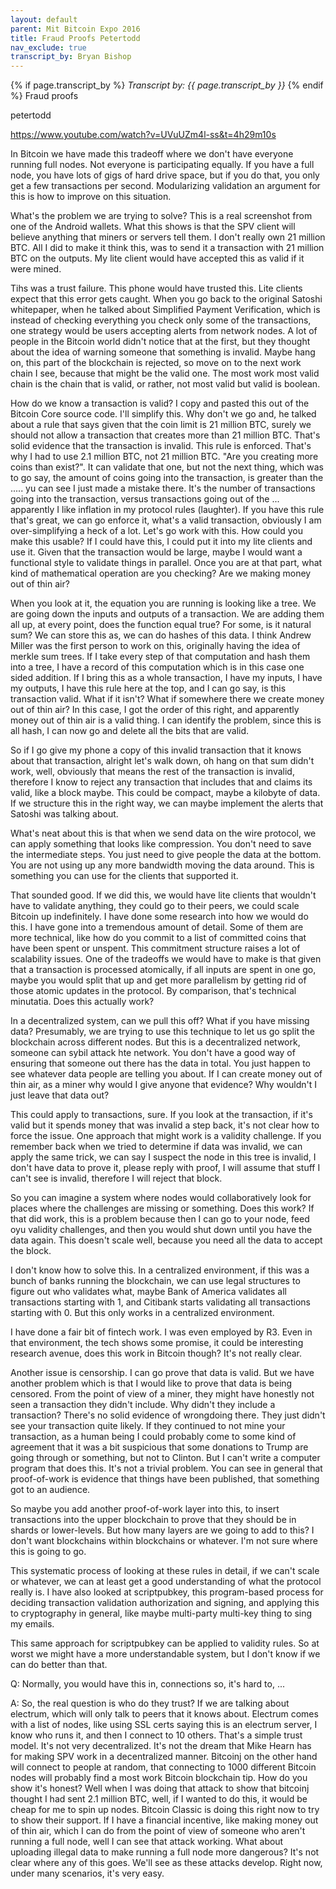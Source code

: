 ```yaml
---
layout: default
parent: Mit Bitcoin Expo 2016
title: Fraud Proofs Petertodd
nav_exclude: true
transcript_by: Bryan Bishop
---
```


{% if page.transcript_by %} <i>Transcript by:
{{ page.transcript_by }}</i> {% endif %} Fraud proofs

petertodd

https://www.youtube.com/watch?v=UVuUZm4l-ss&t=4h29m10s

In Bitcoin we have made this tradeoff where we don't have everyone
running full nodes. Not everyone is participating equally. If you have a
full node, you have lots of gigs of hard drive space, but if you do
that, you only get a few transactions per second. Modularizing
validation an argument for this is how to improve on this situation.

What's the problem we are trying to solve? This is a real screenshot
from one of the Android wallets. What this shows is that the SPV client
will believe anything that miners or servers tell them. I don't really
own 21 million BTC. All I did to make it think this, was to send it a
transaction with 21 million BTC on the outputs. My lite client would
have accepted this as valid if it were mined.

Tihs was a trust failure. This phone would have trusted this. Lite
clients expect that this error gets caught. When you go back to the
original Satoshi whitepaper, when he talked about Simplified Payment
Verification, which is instead of checking everything you check only
some of the transactions, one strategy would be users accepting alerts
from network nodes. A lot of people in the Bitcoin world didn't notice
that at the first, but they thought about the idea of warning someone
that something is invalid. Maybe hang on, this part of the blockchain is
rejected, so move on to the next work chain I see, because that might be
the valid one. The most work most valid chain is the chain that is
valid, or rather, not most valid but valid is boolean.

How do we know a transaction is valid? I copy and pasted this out of the
Bitcoin Core source code. I'll simplify this. Why don't we go and, he
talked about a rule that says given that the coin limit is 21 million
BTC, surely we should not allow a transaction that creates more than 21
million BTC. That's solid evidence that the transaction is invalid. This
rule is enforced. That's why I had to use 2.1 million BTC, not 21
million BTC. "Are you creating more coins than exist?". It can validate
that one, but not the next thing, which was to go say, the amount of
coins going into the transaction, is greater than the ..... yu can see I
just made a mistake there. It's the number of transactions going into
the transaction, versus transactions going out of the ... apparently I
like inflation in my protocol rules (laughter). If you have this rule
that's great, we can go enforce it, what's a valid transaction,
obviously I am over-simplifying a heck of a lot. Let's go work with
this. How could you make this usable? If I could have this, I could put
it into my lite clients and use it. Given that the transaction would be
large, maybe I would want a functional style to validate things in
parallel. Once you are at that part, what kind of mathematical operation
are you checking? Are we making money out of thin air?

When you look at it, the equation you are running is looking like a
tree. We are going down the inputs and outputs of a transaction. We are
adding them all up, at every point, does the function equal true? For
some, is it natural sum? We can store this as, we can do hashes of this
data. I think Andrew Miller was the first person to work on this,
originally having the idea of merkle sum trees. If I take every step of
that computation and hash them into a tree, I have a record of this
computation which is in this case one sided addition. If I bring this as
a whole transaction, I have my inputs, I have my outputs, I have this
rule here at the top, and I can go say, is this transaction valid. What
if it isn't? What if somewhere there we create money out of thin air? In
this case, I got the order of this right, and apparently money out of
thin air is a valid thing. I can identify the problem, since this is all
hash, I can now go and delete all the bits that are valid.

So if I go give my phone a copy of this invalid transaction that it
knows about that transaction, alright let's walk down, oh hang on that
sum didn't work, well, obviously that means the rest of the transaction
is invalid, therefore I know to reject any transaction that includes
that and claims its valid, like a block maybe. This could be compact,
maybe a kilobyte of data. If we structure this in the right way, we can
maybe implement the alerts that Satoshi was talking about.

What's neat about this is that when we send data on the wire protocol,
we can apply something that looks like compression. You don't need to
save the intermediate steps. You just need to give people the data at
the bottom. You are not using up any more bandwidth moving the data
around. This is something you can use for the clients that supported it.

That sounded good. If we did this, we would have lite clients that
wouldn't have to validate anything, they could go to their peers, we
could scale Bitcoin up indefinitely. I have done some research into how
we would do this. I have gone into a tremendous amount of detail. Some
of them are more technical, like how do you commit to a list of
committed coins that have been spent or unspent. This commitment
structure raises a lot of scalability issues. One of the tradeoffs we
would have to make is that given that a transaction is processed
atomically, if all inputs are spent in one go, maybe you would split
that up and get more parallelism by getting rid of those atomic updates
in the protocol. By comparison, that's technical minutatia. Does this
actually work?

In a decentralized system, can we pull this off? What if you have
missing data? Presumably, we are trying to use this technique to let us
go split the blockchain across different nodes. But this is a
decentralized network, someone can sybil attack hte network. You don't
have a good way of ensuring that someone out there has the data in
total. You just happen to see whatever data people are telling you
about. If I can create money out of thin air, as a miner why would I
give anyone that evidence? Why wouldn't I just leave that data out?

This could apply to transactions, sure. If you look at the transaction,
if it's valid but it spends money that was invalid a step back, it's not
clear how to force the issue. One approach that might work is a validity
challenge. If you remember back when we tried to determine if data was
invalid, we can apply the same trick, we can say I suspect the node in
this tree is invalid, I don't have data to prove it, please reply with
proof, I will assume that stuff I can't see is invalid, therefore I will
reject that block.

So you can imagine a system where nodes would collaboratively look for
places where the challenges are missing or something. Does this work? If
that did work, this is a problem because then I can go to your node,
feed oyu validity challenges, and then you would shut down until you
have the data again. This doesn't scale well, because you need all the
data to accept the block.

I don't know how to solve this. In a centralized environment, if this
was a bunch of banks running the blockchain, we can use legal structures
to figure out who validates what, maybe Bank of America validates all
transactions starting with 1, and Citibank starts validating all
transactions starting with 0. But this only works in a centralized
environment.

I have done a fair bit of fintech work. I was even employed by R3. Even
in that environment, the tech shows some promise, it could be
interesting research avenue, does this work in Bitcoin though? It's not
really clear.

Another issue is censorship. I can go prove that data is valid. But we
have another problem which is that I would like to prove that data is
being censored. From the point of view of a miner, they might have
honestly not seen a transaction they didn't include. Why didn't they
include a transaction? There's no solid evidence of wrongdoing there.
They just didn't see your transaction quite likely. If they continued to
not mine your transaction, as a human being I could probably come to
some kind of agreement that it was a bit suspicious that some donations
to Trump are going through or something, but not to Clinton. But I can't
write a computer program that does this. It's not a trivial problem. You
can see in general that proof-of-work is evidence that things have been
published, that something got to an audience.

So maybe you add another proof-of-work layer into this, to insert
transactions into the upper blockchain to prove that they should be in
shards or lower-levels. But how many layers are we going to add to this?
I don't want blockchains within blockchains or whatever. I'm not sure
where this is going to go.

This systematic process of looking at these rules in detail, if we can't
scale or whatever, we can at least get a good understanding of what the
protocol really is. I have also looked at scriptpubkey, this
program-based process for deciding transaction validation authorization
and signing, and applying this to cryptography in general, like maybe
multi-party multi-key thing to sing my emails.

This same approach for scriptpubkey can be applied to validity rules. So
at worst we might have a more understandable system, but I don't know if
we can do better than that.

Q: Normally, you would have this in, connections so, it's hard to, ...

A: So, the real question is who do they trust? If we are talking about
electrum, which will only talk to peers that it knows about. Electrum
comes with a list of nodes, like using SSL certs saying this is an
electrum server, I know who runs it, and then I connect to 10 others.
That's a simple trust model. It's not very decentralized. It's not the
dream that Mike Hearn has for making SPV work in a decentralized manner.
Bitcoinj on the other hand will connect to people at random, that
connecting to 1000 different Bitcoin nodes will probably find a most
work Bitcoin blockchain tip. How do you show it's honest? Well when I
was doing that attack to show that bitcoinj thought I had sent 2.1
million BTC, well, if I wanted to do this, it would be cheap for me to
spin up nodes. Bitcoin Classic is doing this right now to try to show
their support. If I have a financial incentive, like making money out of
thin air, which I can do from the point of view of someone who aren't
running a full node, well I can see that attack working. What about
uploading illegal data to make running a full node more dangerous? It's
not clear where any of this goes. We'll see as these attacks develop.
Right now, under many scenarios, it's very easy.
